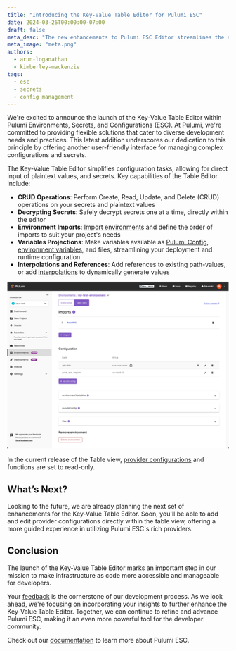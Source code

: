 ```yaml
---
title: "Introducing the Key-Value Table Editor for Pulumi ESC"
date: 2024-03-26T00:00:00-07:00
draft: false
meta_desc: "The new enhancements to Pulumi ESC Editor streamlines the authoring experience of environments for developers"
meta_image: "meta.png"
authors:
  - arun-loganathan
  - kimberley-mackenzie
tags:
  - esc
  - secrets
  - config management
---
```



We're excited to announce the launch of the Key-Value Table Editor within Pulumi Environments, Secrets, and Configurations ([ESC](/product/esc)). At Pulumi, we're committed to providing flexible solutions that cater to diverse development needs and practices. This latest addition underscores our dedication to this principle by offering another user-friendly interface for managing complex configurations and secrets.

<!--more-->

The Key-Value Table Editor simplifies configuration tasks, allowing for direct input of plaintext values, and secrets. Key capabilities of the Table Editor include:

- **CRUD Operations**: Perform Create, Read, Update, and Delete (CRUD) operations on your secrets and  plaintext values
- **Decrypting Secrets**: Safely decrypt secrets one at a time, directly within the editor
- **Environment Imports**: [Import environments](/docs/esc/environments/#importing-other-environments) and define the order of imports to suit your project's needs
- **Variables Projections**: Make variables available as [Pulumi Config](/docs/esc/environments/#projecting-environment-variables), [environment variables](/docs/esc/environments/#projecting-environment-variables), and files, streamlining your deployment and runtime configuration.
- **Interpolations and References**: Add references to existing path-values, or add [interpolations](/docs/esc/environments/#interpolating-values) to dynamically generate values

![Key-Value Table Editor](esc-key-value-table-editor.png)

In the current release of the Table view, [provider configurations](/docs/esc/providers) and functions are set to read-only.  

## What’s Next?

Looking to the future, we are already planning the next set of enhancements for the Key-Value Table Editor. Soon, you'll be able to add and edit provider configurations directly within the table view, offering a more guided experience in utilizing Pulumi ESC's rich providers.

## Conclusion

The launch of the Key-Value Table Editor marks an important step in our mission to make infrastructure as code more accessible and manageable for developers.

Your [feedback](https://github.com/pulumi/esc/issues/new/choose) is the cornerstone of our development process. As we look ahead, we're focusing on incorporating your insights to further enhance the Key-Value Table Editor. Together, we can continue to refine and advance Pulumi ESC, making it an even more powerful tool for the developer community.

Check out our [documentation](/docs/esc) to learn more about Pulumi ESC.
